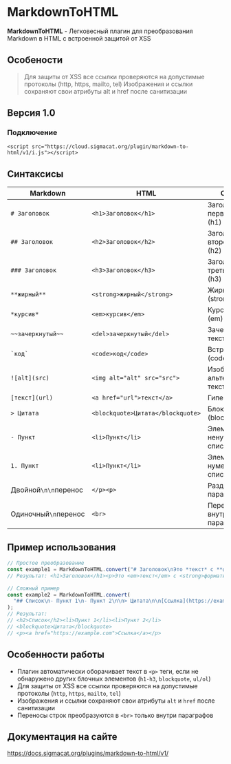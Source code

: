 # MarkdownToHTML
**MarkdownToHTML** - Легковесный плагин для преобразования Markdown в HTML с встроенной защитой от XSS
## Особености 
> Для защиты от XSS все ссылки проверяются на допустимые протоколы (http, https, mailto, tel)
> Изображения и ссылки сохраняют свои атрибуты alt и href после санитизации
## Версия 1.0
### Подключение
`<script src="https://cloud.sigmacat.org/plugin/markdown-to-html/v1/i.js"></script>`

## Синтаксисы
| Markdown               | HTML                              | Описание                                      |
|------------------------|-----------------------------------|-----------------------------------------------|
| `# Заголовок`          | `<h1>Заголовок</h1>`              | Заголовок первого уровня (h1)                |
| `## Заголовок`         | `<h2>Заголовок</h2>`              | Заголовок второго уровня (h2)                |
| `### Заголовок`        | `<h3>Заголовок</h3>`              | Заголовок третьего уровня (h3)               |
| `**жирный**`           | `<strong>жирный</strong>`         | Жирный текст (strong)                        |
| `*курсив*`             | `<em>курсив</em>`                 | Курсивный текст (em)                         |
| `~~зачеркнутый~~`      | `<del>зачеркнутый</del>`          | Зачеркнутый текст (del)                      |
| `` `код` ``            | `<code>код</code>`                | Встроенный код (code)                        |
| `![alt](src)`          | `<img alt="alt" src="src">`       | Изображение с альтернативным текстом         |
| `[текст](url)`         | `<a href="url">текст</a>`         | Гиперссылка                                  |
| `> Цитата`             | `<blockquote>Цитата</blockquote>` | Блок цитаты (blockquote)                     |
| `- Пункт`              | `<li>Пункт</li>`                  | Элемент ненумерованного списка               |
| `1. Пункт`             | `<li>Пункт</li>`                  | Элемент нумерованного списка                 |
| Двойной`\n\n`перенос   | `</p><p>`                         | Разделение на параграфы                      |
| Одиночный`\n`перенос   | `<br>`                            | Перенос строки внутри параграфа              |

## Пример использования
```javascript    
// Простое преобразование
const example1 = MarkdownToHTML.convert("# Заголовок\nЭто *текст* с **форматированием**");
// Результат: <h1>Заголовок</h1><p>Это <em>текст</em> с <strong>форматированием</strong></p>

// Сложный пример
const example2 = MarkdownToHTML.convert(
  "## Список\n- Пункт 1\n- Пункт 2\n\n> Цитата\n\n[Ссылка](https://example.com)"
);
// Результат: 
// <h2>Список</h2><li>Пункт 1</li><li>Пункт 2</li>
// <blockquote>Цитата</blockquote>
// <p><a href="https://example.com">Ссылка</a></p>
```

## Особенности работы
- Плагин автоматически оборачивает текст в `<p>` теги, если не обнаружено других блочных элементов (`h1-h3`, `blockquote`, `ul/ol`)
- Для защиты от XSS все ссылки проверяются на допустимые протоколы (`http`, `https`, `mailto`, `tel`)
- Изображения и ссылки сохраняют свои атрибуты `alt` и `href` после санитизации
- Переносы строк преобразуются в `<br>` только внутри параграфов

## Документация на сайте
https://docs.sigmacat.org/plugins/markdown-to-html/v1/
